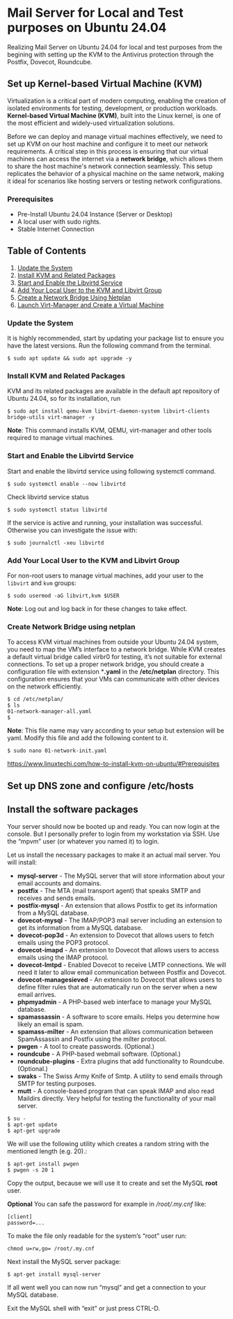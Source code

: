 
# Mail Server for Local and Test purposes on Ubuntu 24.04

Realizing Mail Server on Ubuntu 24.04 for local and test purposes from the begining with setting up the KVM to the Antivirus protection through the Postfix, Dovecot, Roundcube.


## Set up Kernel-based Virtual Machine (KVM)
Virtualization is a critical part of modern computing, enabling the creation of isolated environments for testing, development, or production workloads. **Kernel-based Virtual Machine (KVM)**, built into the Linux kernel, is one of the most efficient and widely-used virtualization solutions.

Before we can deploy and manage virtual machines effectively, we need to set up KVM on our host machine and configure it to meet our network requirements. A critical step in this process is ensuring that our virtual machines can access the internet via a **network bridge**, which allows them to share the host machine's network connection seamlessly. This setup replicates the behavior of a physical machine on the same network, making it ideal for scenarios like hosting servers or testing network configurations.
### Prerequisites
- Pre-Install Ubuntu 24.04 Instance (Server or Desktop)
- A local user with sudo rights.
- Stable Internet Connection

## Table of Contents
1. [Update the System](#update-the-system)
2. [Install KVM and Related Packages](#install-kvm-and-related-packages)
3. [Start and Enable the Libvirtd Service](#start-and-enable-the-libvirtd-service)
4. [Add Your Local User to the KVM and Libvirt Group](#add-your-local-user-to-the-kvm-and-libvirt-group)
5. [Create a Network Bridge Using Netplan](#create-a-network-bridge-using-netplan)
6. [Launch Virt-Manager and Create a Virtual Machine](#launch-virt-manager-and-create-a-virtual-machine)


### Update the System
It is highly recommended, start by updating your package list to ensure you have the latest versions. Run the following command from the terminal.

`$ sudo apt update && sudo apt upgrade -y`

### Install KVM and Related Packages
KVM and its related packages are available in the default apt repository of Ubuntu 24.04, so for its installation, run

`$ sudo apt install qemu-kvm libvirt-daemon-system libvirt-clients bridge-utils virt-manager -y`

**Note**: This command installs KVM, QEMU, virt-manager and other tools required to manage virtual machines.

### Start and Enable the Libvirtd Service
Start and enable the libvirtd service using following systemctl command.

`$ sudo systemctl enable --now libvirtd`

Check libvirtd service status

`$ sudo systemctl status libvirtd`

If the service is active and running, your installation was successful. Otherwise you can investigate the issue with:

`$ sudo journalctl -xeu libvirtd`


### Add Your Local User to the KVM and Libvirt Group

For non-root users to manage virtual machines, add your user to the `libvirt` and `kvm` groups:

`$ sudo usermod -aG libvirt,kvm $USER`

**Note**: Log out and log back in for these changes to take effect.

### Create Network Bridge using netplan

To access KVM virtual machines from outside your Ubuntu 24.04 system, you need to map the VM’s interface to a network bridge. While KVM creates a default virtual bridge called virbr0 for testing, it’s not suitable for external connections. To set up a proper network bridge, you should create a configuration file with extension ***.yaml** in the **/etc/netplan** directory. This configuration ensures that your VMs can communicate with other devices on the network efficiently.

```
$ cd /etc/netplan/
$ ls
01-network-manager-all.yaml
$
```
**Note**: This file name may vary according to your setup but extension will be yaml.
Modify this file and add the following content to it.

```
$ sudo nano 01-network-init.yaml
```

https://www.linuxtechi.com/how-to-install-kvm-on-ubuntu/#Prerequisites


## Set up DNS zone and configure /etc/hosts


## Install the software packages
Your server should now be booted up and ready. You can now login at the console. But I personally prefer to login from my workstation via SSH. Use the “mpvm” user (or whatever you named it) to login.

Let us install the necessary packages to make it an actual mail server. You will install:


- **mysql-server** - The MySQL server that will store information about your email accounts and domains.
- **postfix** - The MTA (mail transport agent) that speaks SMTP and receives and sends emails.
- **postfix-mysql** - An extension that allows Postfix to get its information from a MySQL database.
- **dovecot-mysql** - The IMAP/POP3 mail server including an extension to get its information from a MySQL database.
- **dovecot-pop3d** - An extension to Dovecot that allows users to fetch emails using the POP3 protocol.
- **dovecot-imapd** - An extension to Dovecot that allows users to access emails using the IMAP protocol.
- **dovecot-lmtpd** - Enabled Dovecot to receive LMTP connections. We will need it later to allow email communication between Postfix and Dovecot.
- **dovecot-managesieved** - An extension to Dovecot that allows users to define filter rules that are automatically run on the server when a new email arrives.
- **phpmyadmin** - A PHP-based web interface to manage your MySQL database.
- **spamassassin** - A software to score emails. Helps you determine how likely an email is spam.
- **spamass-milter** - An extension that allows communication between SpamAssassin and Postfix using the milter protocol.
- **pwgen** - A tool to create passwords. (Optional.)
- **roundcube** - A PHP-based webmail software. (Optional.)
- **roundcube-plugins** - Extra plugins that add functionality to Roundcube. (Optional.)
- **swaks** - The Swiss Army Knife of Smtp. A utility to send emails through SMTP for testing purposes.
- **mutt** - A console-based program that can speak IMAP and also read Maildirs directly. Very helpful for testing the functionality of your mail server.

```
$ su -
$ apt-get update
$ apt-get upgrade
```
We will use the following utility which creates a random string with the mentioned length (e.g. 20).:

```
$ apt-get install pwgen
$ pwgen -s 20 1

```
Copy the output, because we will use it to create and set the MySQL **root** user. 

**Optional** You can safe the password for example in */root/.my.cnf* like: 

```
[client]
password=...
```

To make the file only readable for the system’s “root” user run:
```
chmod u=rw,go= /root/.my.cnf
```

Next install the MySQL server package:

`$ apt-get install mysql-server`

If all went well you can now run “mysql” and get a connection to your MySQL database.

Exit the MySQL shell with “exit” or just press CTRL-D.




